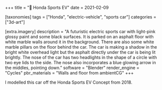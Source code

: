 +++
title = "🚗 Honda Sports EV"
date = 2021-02-09

[taxonomies]
tags = ["Honda", "electric-vehicle", "sports car"]
categories = ["3d-art"]

[extra.imagery]
description = "A futuristic electric sports car with light-pink glossy paint and some black surfaces. It is parked on an asphalt floor with white marble walls around it in the background. There are also some white marble pillars on the floor behind the car. The car is making a shadow in the bright white overhead light but the asphalt directly under the car is being lit brightly. The nose of the car has two headlights in the shape of a circle with two eye lids to the side. The nose also incorporates a blue glowing arrow in the middles, pointing down."
software = "Blender"
render_engine = "Cycles"
pbr_materials = "Walls and floor from ambientCG"
+++

I modelled this car off the Honda Sports EV Concept from 2018.
